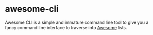 # awesome-cli
Awesome CLI is a simple and immature command line tool to give you a fancy command line interface to traverse into [Awesome](https://github.com/sindresorhus/awesome) lists.

